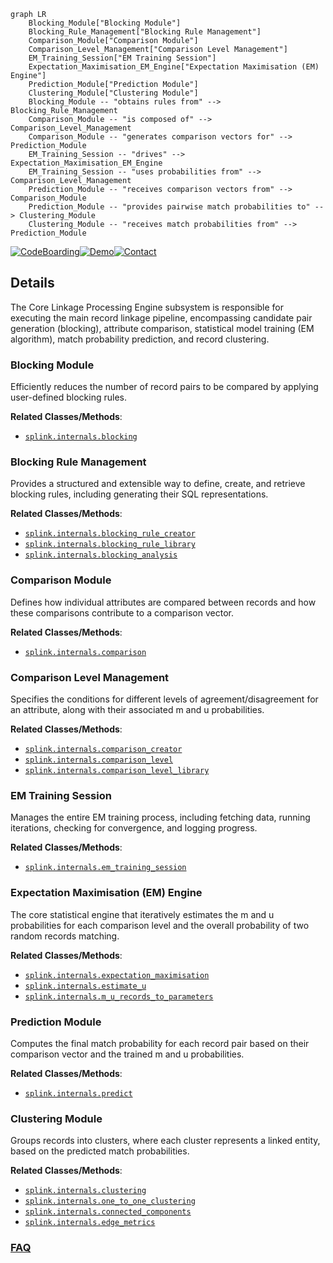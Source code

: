 ```mermaid
graph LR
    Blocking_Module["Blocking Module"]
    Blocking_Rule_Management["Blocking Rule Management"]
    Comparison_Module["Comparison Module"]
    Comparison_Level_Management["Comparison Level Management"]
    EM_Training_Session["EM Training Session"]
    Expectation_Maximisation_EM_Engine["Expectation Maximisation (EM) Engine"]
    Prediction_Module["Prediction Module"]
    Clustering_Module["Clustering Module"]
    Blocking_Module -- "obtains rules from" --> Blocking_Rule_Management
    Comparison_Module -- "is composed of" --> Comparison_Level_Management
    Comparison_Module -- "generates comparison vectors for" --> Prediction_Module
    EM_Training_Session -- "drives" --> Expectation_Maximisation_EM_Engine
    EM_Training_Session -- "uses probabilities from" --> Comparison_Level_Management
    Prediction_Module -- "receives comparison vectors from" --> Comparison_Module
    Prediction_Module -- "provides pairwise match probabilities to" --> Clustering_Module
    Clustering_Module -- "receives match probabilities from" --> Prediction_Module
```

[![CodeBoarding](https://img.shields.io/badge/Generated%20by-CodeBoarding-9cf?style=flat-square)](https://github.com/CodeBoarding/GeneratedOnBoardings)[![Demo](https://img.shields.io/badge/Try%20our-Demo-blue?style=flat-square)](https://www.codeboarding.org/demo)[![Contact](https://img.shields.io/badge/Contact%20us%20-%20contact@codeboarding.org-lightgrey?style=flat-square)](mailto:contact@codeboarding.org)

## Details

The Core Linkage Processing Engine subsystem is responsible for executing the main record linkage pipeline, encompassing candidate pair generation (blocking), attribute comparison, statistical model training (EM algorithm), match probability prediction, and record clustering.

### Blocking Module
Efficiently reduces the number of record pairs to be compared by applying user-defined blocking rules.


**Related Classes/Methods**:

- <a href="https://github.com/moj-analytical-services/splink/blob/master/splink/internals/blocking.py" target="_blank" rel="noopener noreferrer">`splink.internals.blocking`</a>


### Blocking Rule Management
Provides a structured and extensible way to define, create, and retrieve blocking rules, including generating their SQL representations.


**Related Classes/Methods**:

- <a href="https://github.com/moj-analytical-services/splink/blob/master/splink/internals/blocking_rule_creator.py" target="_blank" rel="noopener noreferrer">`splink.internals.blocking_rule_creator`</a>
- <a href="https://github.com/moj-analytical-services/splink/blob/master/splink/internals/blocking_rule_library.py" target="_blank" rel="noopener noreferrer">`splink.internals.blocking_rule_library`</a>
- <a href="https://github.com/moj-analytical-services/splink/blob/master/splink/internals/blocking_analysis.py" target="_blank" rel="noopener noreferrer">`splink.internals.blocking_analysis`</a>


### Comparison Module
Defines how individual attributes are compared between records and how these comparisons contribute to a comparison vector.


**Related Classes/Methods**:

- <a href="https://github.com/moj-analytical-services/splink/blob/master/splink/internals/comparison.py" target="_blank" rel="noopener noreferrer">`splink.internals.comparison`</a>


### Comparison Level Management
Specifies the conditions for different levels of agreement/disagreement for an attribute, along with their associated m and u probabilities.


**Related Classes/Methods**:

- <a href="https://github.com/moj-analytical-services/splink/blob/master/splink/internals/comparison_creator.py" target="_blank" rel="noopener noreferrer">`splink.internals.comparison_creator`</a>
- <a href="https://github.com/moj-analytical-services/splink/blob/master/splink/internals/comparison_level.py" target="_blank" rel="noopener noreferrer">`splink.internals.comparison_level`</a>
- <a href="https://github.com/moj-analytical-services/splink/blob/master/splink/internals/comparison_level_library.py" target="_blank" rel="noopener noreferrer">`splink.internals.comparison_level_library`</a>


### EM Training Session
Manages the entire EM training process, including fetching data, running iterations, checking for convergence, and logging progress.


**Related Classes/Methods**:

- <a href="https://github.com/moj-analytical-services/splink/blob/master/splink/internals/em_training_session.py" target="_blank" rel="noopener noreferrer">`splink.internals.em_training_session`</a>


### Expectation Maximisation (EM) Engine
The core statistical engine that iteratively estimates the m and u probabilities for each comparison level and the overall probability of two random records matching.


**Related Classes/Methods**:

- <a href="https://github.com/moj-analytical-services/splink/blob/master/splink/internals/expectation_maximisation.py" target="_blank" rel="noopener noreferrer">`splink.internals.expectation_maximisation`</a>
- <a href="https://github.com/moj-analytical-services/splink/blob/master/splink/internals/estimate_u.py" target="_blank" rel="noopener noreferrer">`splink.internals.estimate_u`</a>
- <a href="https://github.com/moj-analytical-services/splink/blob/master/splink/internals/m_u_records_to_parameters.py" target="_blank" rel="noopener noreferrer">`splink.internals.m_u_records_to_parameters`</a>


### Prediction Module
Computes the final match probability for each record pair based on their comparison vector and the trained m and u probabilities.


**Related Classes/Methods**:

- <a href="https://github.com/moj-analytical-services/splink/blob/master/splink/internals/predict.py" target="_blank" rel="noopener noreferrer">`splink.internals.predict`</a>


### Clustering Module
Groups records into clusters, where each cluster represents a linked entity, based on the predicted match probabilities.


**Related Classes/Methods**:

- <a href="https://github.com/moj-analytical-services/splink/blob/master/splink/internals/clustering.py" target="_blank" rel="noopener noreferrer">`splink.internals.clustering`</a>
- <a href="https://github.com/moj-analytical-services/splink/blob/master/splink/internals/one_to_one_clustering.py" target="_blank" rel="noopener noreferrer">`splink.internals.one_to_one_clustering`</a>
- <a href="https://github.com/moj-analytical-services/splink/blob/master/splink/internals/connected_components.py" target="_blank" rel="noopener noreferrer">`splink.internals.connected_components`</a>
- <a href="https://github.com/moj-analytical-services/splink/blob/master/splink/internals/edge_metrics.py" target="_blank" rel="noopener noreferrer">`splink.internals.edge_metrics`</a>




### [FAQ](https://github.com/CodeBoarding/GeneratedOnBoardings/tree/main?tab=readme-ov-file#faq)